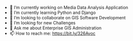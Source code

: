 

- 🔭 I’m currently working on Media Data Analysis Application
- 🌱 I’m currently learning Python and Django
- 👯 I’m looking to collaborate on GIS Software Development
- 🤔 I’m looking for new Challenges
- 💬 Ask me about Enterprise GIS Administration
- 📫 How to reach me: https://bit.ly/326Avoc
